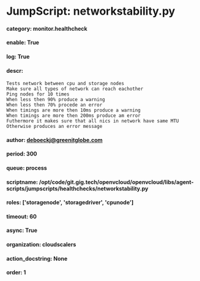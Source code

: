 
# JumpScript: networkstability.py
        
#### category: monitor.healthcheck
#### enable: True
#### log: True
#### descr: 
```
Tests network between cpu and storage nodes
Make sure all types of network can reach eachother
Ping nodes for 10 times
When less then 90% produce a warning
When less then 70% procede an error
When timings are more then 10ms produce a warning
When timings are more then 200ms produce am error
Futhermore it makes sure that all nics in network have same MTU
Otherwise produces an error message

```
#### author: deboeckj@greenitglobe.com
#### period: 300
#### queue: process
#### scriptname: /opt/code/git.gig.tech/openvcloud/openvcloud/libs/agent-scripts/jumpscripts/healthchecks/networkstability.py
#### roles: ['storagenode', 'storagedriver', 'cpunode']
#### timeout: 60
#### async: True
#### organization: cloudscalers
#### action_docstring: None
#### order: 1